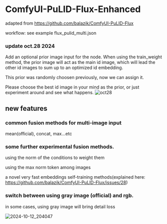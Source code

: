# ComfyUI-PuLID-Flux-Enhanced
adapted from https://github.com/balazik/ComfyUI-PuLID-Flux

workflow: see example flux_pulid_multi.json

### update oct.28 2024
Add an optional prior image input for the node. When using the train_weight method, the prior image will act as the main id image, which will lead the other id images to sum up to an optimized id embedding.

This prior was randomly choosen previously, now we can assign it.

Please choose the best id image in your mind as the prior, or just experiment around and see what happens.
![oct28](https://github.com/user-attachments/assets/6a481cd9-2836-4f6f-9ad5-7458356c332a)

## new features
### common fusion methods for multi-image input
mean(official), concat, max...etc

### some further experimental fusion methods.
using the norm of the conditions to weight them

using the max norm token among images

a novel very fast embeddings self-training methods(explained here: https://github.com/balazik/ComfyUI-PuLID-Flux/issues/28)

### switch between using gray image (official) and rgb.
in some cases, using gray image will bring detail loss

![2024-10-12_204047](https://github.com/user-attachments/assets/0ae96170-2eff-44e9-a53a-6a7447dbc0f1)


